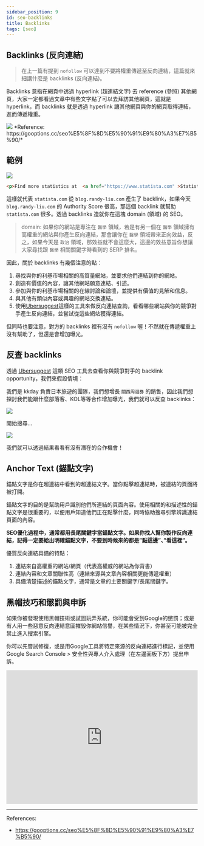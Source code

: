 ```yaml
---
sidebar_position: 9
id: seo-backlinks
title: Backlinks
tags: [seo]
---
```


## Backlinks (反向連結)

> 在上一篇有提到 `nofollow` 可以達到不要將權重傳遞至反向連結，這篇就來細講什麼是 backlinks (反向連結)。

Backlinks 意指在網頁中透過 hyperlink (超連結文字) 去 reference (參照) 其他網頁，大家一定都看過文章中有些文字點了可以去拜訪其他網頁，這就是 hyperlink，而 backlinks 就是透過 hyperlink 讓其他網頁與你的網頁取得連結，進而傳遞權重。

<img src="https://gooptions.cc/wp-content/uploads/2022/08/%E6%88%AA%E5%9C%96-2022-08-31-%E4%B8%8A%E5%8D%888.52.51.jpg" loading="lazy" />
*Reference: https://gooptions.cc/seo%E5%8F%8D%E5%90%91%E9%80%A3%E7%B5%90/*

## 範例

<img src="https://i.imgur.com/b04sA4H.gif" loading="lazy" />

``` html
<p>Find more statistics at  <a href="https://www.statista.com" >Statista</a></p>
```

這樣就代表 `statista.com` 從 `blog.randy-liu.com` 產生了 backlink，如果今天 `blog.randy-liu.com` 的 Authority Score 很高，那這個 backlink 就幫助 `statista.com` 很多。透過 backlinks 造就你在這塊 domain (領域) 的 SEO。

> domain: 如果你的網站是專注在 `醫學` 領域，若是有另一個在 `醫學` 領域擁有高權重的網站與你產生反向連結，那會讓你在 `醫學` 領域帶來正向效益，反之，如果今天是 `政治` 領域，那效益就不會這麼大，這邊的效益意旨你想讓大家尋找跟 `醫學` 相關關鍵字時看到的 SERP 排名。

因此，關於 backlinks 有幾個注意的點：

1. 尋找與你的利基市場相關的高質量網站，並要求他們連結到你的網站。
2. 創造有價值的內容，讓其他網站願意連結、引述。
3. 參加與你的利基市場相關的在線討論和論壇，並提供有價值的見解和信息。
4. 與其他有類似內容或興趣的網站交換連結。
5. 使用[Ubersuggest](https://neilpatel.com/ubersuggest/)這樣的工具來做反向連結查詢，看看哪些網站與你的競爭對手產生反向連結，並嘗試從這些網站獲得連結。

但同時也要注意，對方的 backlinks 裡有沒有 `nofollow` 喔！不然就在傳遞權重上沒有幫助了，但還是會增加曝光。

## 反查 backlinks
透過 [Ubersuggest](https://neilpatel.com/ubersuggest/) 這類 SEO 工具去查看你與競爭對手的 backlink opportunity，我們來假設情境：

我們是 kkday 負責日本旅遊的團隊，我們想增長 `關西周遊券` 的銷售，因此我們想探討我們能跟什麼部落客、KOL等等合作增加曝光，我們就可以反查 backlinks：

<img src="https://i.imgur.com/FTOzUEB.png" loading="lazy" />

開始搜尋...

<img src="https://i.imgur.com/JR8vXSw.png" loading="lazy" />

我們就可以透過結果看看有沒有潛在的合作機會！

## Anchor Text (錨點文字)

錨點文字是你在超連結中看到的超連結文字。當你點擊超連結時，被連結的頁面將被打開。

錨點文字的目的是幫助用戶識別他們所連結的頁面內容。使用相關的和描述性的錨點文字是很重要的，以便用戶知道他們正在點擊什麼，同時協助搜尋引擎辨識連結頁面的內容。

**SEO優化過程中，通常都用長尾關鍵字當錨點文字。如果你找人幫你製作反向連結，記得一定要給出明確錨點文字，不要到時候來的都是”點這邊”、”看這裡”。**

優質反向連結具備的特點：

1. 連結來自高權重的網站/網頁（代表高權威的網站為你背書）
2. 連結內容和文章關聯性高（連結來源與文章內容相關更能傳遞權重）
3. 具備清楚描述的錨點文字，通常是文章的主要關鍵字/長尾關鍵字。

## 黑帽技巧和懲罰與申訴

如果你被發現使用黑帽技術或試圖玩弄系統，你可能會受到Google的懲罰；或是有人用一些惡意反向連結意圖摧毀你網站信譽，在某些情況下，你甚至可能被完全禁止進入搜索引擎。

你可以先嘗試修復，或是用Google工具將特定來源的反向連結進行標記，並使用 Google Search Console > 安全性與專人介入處理（在左邊面板下方）提出申訴。

<iframe src="https://open.spotify.com/embed/track/0LqZuRAroDVnV6LjDUGap1?utm_source=generator" width="100%" height="352" frameBorder="0" allowfullscreen="" allow="autoplay; clipboard-write; encrypted-media; fullscreen; picture-in-picture" loading="lazy"></iframe>

---
References:
- https://gooptions.cc/seo%E5%8F%8D%E5%90%91%E9%80%A3%E7%B5%90/
